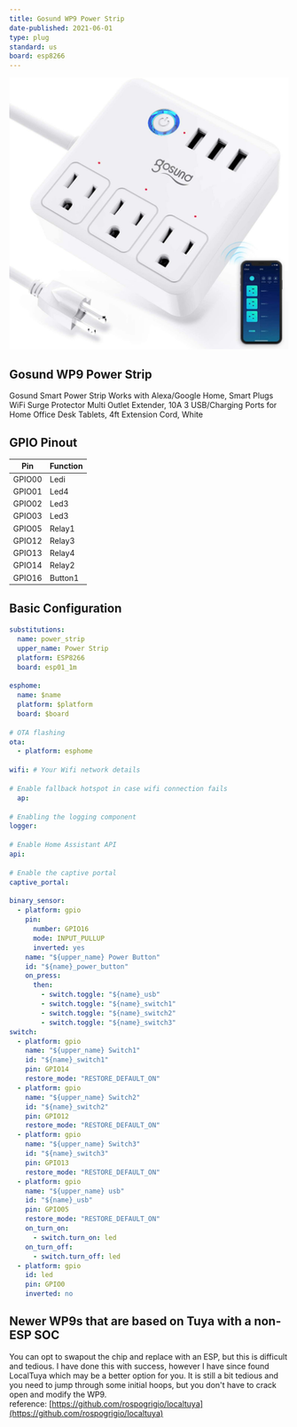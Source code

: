 ```yaml
---
title: Gosund WP9 Power Strip
date-published: 2021-06-01
type: plug
standard: us
board: esp8266
---
```


![Product Image](Gosund-WP9.jpg "Gosund WP9 Power Strip")

## Gosund WP9 Power Strip

Gosund Smart Power Strip Works with Alexa/Google Home, Smart Plugs WiFi Surge Protector Multi Outlet Extender, 10A 3 USB/Charging Ports for Home Office Desk Tablets, 4ft Extension Cord, White

## GPIO Pinout

| Pin    | Function |
| ------ | -------- |
| GPIO00 | Ledi     |
| GPIO01 | Led4     |
| GPIO02 | Led3     |
| GPIO03 | Led3     |
| GPIO05 | Relay1   |
| GPIO12 | Relay3   |
| GPIO13 | Relay4   |
| GPIO14 | Relay2   |
| GPIO16 | Button1  |

## Basic Configuration

```yaml
substitutions:
  name: power_strip
  upper_name: Power Strip
  platform: ESP8266
  board: esp01_1m

esphome:
  name: $name
  platform: $platform
  board: $board
  
# OTA flashing
ota:
  - platform: esphome

wifi: # Your Wifi network details
  
# Enable fallback hotspot in case wifi connection fails  
  ap:

# Enabling the logging component
logger:

# Enable Home Assistant API
api:

# Enable the captive portal
captive_portal:

binary_sensor:
  - platform: gpio
    pin:
      number: GPIO16
      mode: INPUT_PULLUP
      inverted: yes
    name: "${upper_name} Power Button"
    id: "${name}_power_button"
    on_press:
      then:
        - switch.toggle: "${name}_usb"
        - switch.toggle: "${name}_switch1"
        - switch.toggle: "${name}_switch2"
        - switch.toggle: "${name}_switch3"
switch:
  - platform: gpio
    name: "${upper_name} Switch1"
    id: "${name}_switch1"
    pin: GPIO14
    restore_mode: "RESTORE_DEFAULT_ON"
  - platform: gpio
    name: "${upper_name} Switch2"
    id: "${name}_switch2"
    pin: GPIO12
    restore_mode: "RESTORE_DEFAULT_ON"
  - platform: gpio
    name: "${upper_name} Switch3"
    id: "${name}_switch3"
    pin: GPIO13
    restore_mode: "RESTORE_DEFAULT_ON"
  - platform: gpio
    name: "${upper_name} usb"
    id: "${name}_usb"
    pin: GPIO05
    restore_mode: "RESTORE_DEFAULT_ON"
    on_turn_on:
      - switch.turn_on: led
    on_turn_off:
      - switch.turn_off: led
  - platform: gpio
    id: led
    pin: GPIO0
    inverted: no
```

## Newer WP9s that are based on Tuya with a non-ESP SOC

You can opt to swapout the chip and replace with an ESP, but this is difficult and tedious.  I have done this with success, however I have since found LocalTuya which may be a better option for you.  It is still a bit tedious and you need to jump through some initial hoops, but you don't have to crack open and modify the WP9.  
reference:  [https://github.com/rospogrigio/localtuya](https://github.com/rospogrigio/localtuya)
